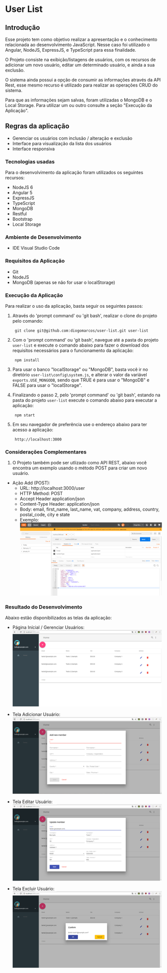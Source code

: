 User List
=======================

Introdução
------------
Esse projeto tem como objetivo realizar a apresentação e o conhecimento relacionada ao desenvolvimento JavaScript. Nesse caso foi utilizado o Angular, NodeJS, ExpressJS, e TypeScript para essa finalidade.

O Projeto consiste na exibição/listagens de usuários, com os recursos de adicionar um novo usuário, 
editar um determinado usuário, e ainda a sua exclusão.

O sistema ainda possui a opção de consumir as informações através da API Rest, esse mesmo recurso é utilizado para
realizar as operações CRUD do sistema.

Para que as informações sejam salvas, foram utilizadas o MongoDB e o Local Storage. Para utilizar um ou outro consulte 
a seção "Execução da Aplicação".

Regras da aplicação
---------------------------
+ Gerenciar os usuários com inclusão / alteração e exclusão
+ Interface para visualização da lista dos usuários
+ Interface responsiva

### Tecnologias usadas
Para o desenvolvimento da aplicação foram utilizados os seguintes recursos:

+ NodeJS 6
+ Angular 5
+ ExpressJS
+ TypeScript
+ MongoDB
+ Restful
+ Bootstrap
+ Local Storage

### Ambiente de Desenvolvimento

+ IDE Visual Studio Code

### Requisitos da Aplicação

+ Git
+ NodeJS
+ MongoDB (apenas se não for usar o localStorage)

### Execução da Aplicação
Para realizar o uso da aplicação, basta seguir os seguintes passos:

1. Através do 'prompt command' ou 'git bash', realizar o clone do projeto pelo comando:

        git clone git@github.com:diogomarcos/user-list.git user-list

2. Com o 'prompt command' ou 'git bash', navegue até a pasta do projeto `user-list` e execute o comando abaixo para 
fazer o download dos requisitos necessários para o funcionamento da aplicação:

        npm install

3. Para usar o banco "localStorage" ou "MongoDB", basta você ir no diretório `user-list\config\system.js`, e alterar
o valor da variável `exports.USE_MONGODB`, sendo que TRUE é para usar o "MongoDB" e FALSE para usar o "localStorage".

4. Finalizando o passo 2, pelo 'prompt command' ou 'git bash', estando na pasta do projeto `user-list` execute 
o comando abaixo para executar a aplicação:

        npm start

5. Em seu navegador de preferência use o endereço abaixo para ter acesso a aplicação:

        http://localhost:3000

### Considerações Complementares
1. O Projeto também pode ser utlizado como API REST, abaixo você encontra um exemplo usando o método POST para criar
um novo usuário.

+ Ação Add (POST):
    + URL: http://localhost:3000/user
    + HTTP Method: POST
    + Accept Header application/json
    + Content-Type Header: application/json
    + Body: email, first_name, last_name, vat, company, address, country, postal_code, city e state
    + Exemplo:
    ![alt tag](https://raw.githubusercontent.com/diogomarcos/user-list/master/src/assets/images/screen/tela-api.PNG)

### Resultado do Desenvolvimento
Abaixo estão disponibilizados as telas da aplicação:

+ Página Inícial / Gerenciar Usuários:
![alt tag](https://raw.githubusercontent.com/diogomarcos/user-list/master/src/assets/images/screen/tela-inicial.PNG)

+ Tela Adicionar Usuário:
![alt tag](https://raw.githubusercontent.com/diogomarcos/user-list/master/src/assets/images/screen/tela-add.PNG)

+ Tela Editar Usuário:
![alt tag](https://raw.githubusercontent.com/diogomarcos/user-list/master/src/assets/images/screen/tela-edit.PNG)

+ Tela Excluir Usuário:
![alt tag](https://raw.githubusercontent.com/diogomarcos/user-list/master/src/assets/images/screen/tela-delete.PNG)

